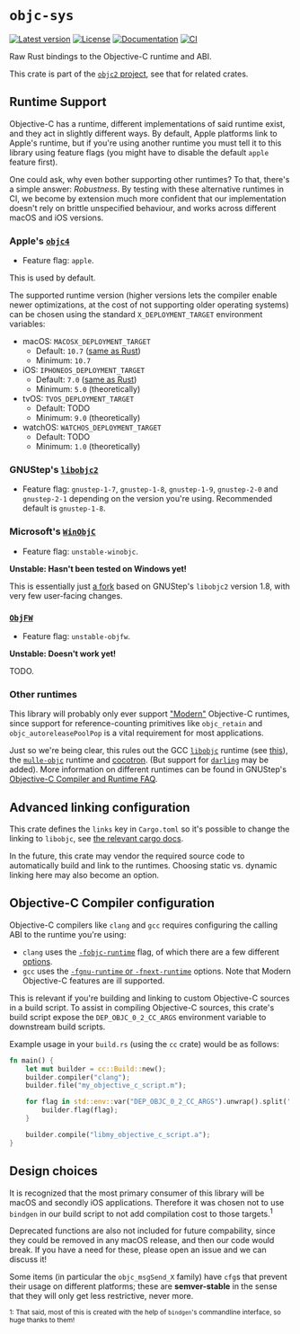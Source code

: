 # `objc-sys`

[![Latest version](https://badgen.net/crates/v/objc-sys)](https://crates.io/crates/objc-sys)
[![License](https://badgen.net/badge/license/MIT/blue)](../LICENSE.txt)
[![Documentation](https://docs.rs/objc-sys/badge.svg)](https://docs.rs/objc-sys/)
[![CI](https://github.com/madsmtm/objc2/actions/workflows/ci.yml/badge.svg)](https://github.com/madsmtm/objc2/actions/workflows/ci.yml)

Raw Rust bindings to the Objective-C runtime and ABI.

This crate is part of the [`objc2` project](https://github.com/madsmtm/objc2),
see that for related crates.


## Runtime Support

Objective-C has a runtime, different implementations of said runtime exist,
and they act in slightly different ways. By default, Apple platforms link to
Apple's runtime, but if you're using another runtime you must tell it to this
library using feature flags (you might have to disable the default `apple`
feature first).

One could ask, why even bother supporting other runtimes? To that, there's a
simple answer: _Robustness_. By testing with these alternative runtimes in CI,
we become by extension much more confident that our implementation doesn't
rely on brittle unspecified behaviour, and works across different macOS and
iOS versions.


### Apple's [`objc4`](https://github.com/apple-oss-distributions/objc4)

- Feature flag: `apple`.

This is used by default.

The supported runtime version (higher versions lets the compiler enable newer
optimizations, at the cost of not supporting older operating systems) can be
chosen using the standard `X_DEPLOYMENT_TARGET` environment variables:
- macOS: `MACOSX_DEPLOYMENT_TARGET`
  - Default: `10.7` ([same as Rust](https://github.com/rust-lang/rust/blob/1.56.0/compiler/rustc_target/src/spec/apple_base.rs#L67))
  - Minimum: `10.7`
- iOS: `IPHONEOS_DEPLOYMENT_TARGET`
  - Default: `7.0` ([same as Rust](https://github.com/rust-lang/rust/blob/1.56.0/compiler/rustc_target/src/spec/apple_base.rs#L92))
  - Minimum: `5.0` (theoretically)
- tvOS: `TVOS_DEPLOYMENT_TARGET`
  - Default: TODO
  - Minimum: `9.0` (theoretically)
- watchOS: `WATCHOS_DEPLOYMENT_TARGET`
  - Default: TODO
  - Minimum: `1.0` (theoretically)


### GNUStep's [`libobjc2`](https://github.com/gnustep/libobjc2)

- Feature flag: `gnustep-1-7`, `gnustep-1-8`, `gnustep-1-9`, `gnustep-2-0` and
  `gnustep-2-1` depending on the version you're using. Recommended default is
  `gnustep-1-8`.


### Microsoft's [`WinObjC`](https://github.com/microsoft/WinObjC)

- Feature flag: `unstable-winobjc`.

**Unstable: Hasn't been tested on Windows yet!**

This is essentially just [a fork](https://github.com/microsoft/libobjc2) based
on GNUStep's `libobjc2` version 1.8, with very few user-facing changes.


### [`ObjFW`](https://github.com/ObjFW/ObjFW)

- Feature flag: `unstable-objfw`.

**Unstable: Doesn't work yet!**

TODO.


### Other runtimes

This library will probably only ever support ["Modern"][modern] Objective-C
runtimes, since support for reference-counting primitives like `objc_retain`
and `objc_autoreleasePoolPop` is a vital requirement for most applications.

Just so we're being clear, this rules out the GCC [`libobjc`][gcc-libobjc]
runtime (see [this][gcc-objc-support]), the [`mulle-objc`] runtime and
[cocotron]. (But support for [`darling`] may be added).
More information on different runtimes can be found in GNUStep's
[Objective-C Compiler and Runtime FAQ][gnustep-faq].

[modern]: https://en.wikipedia.org/wiki/Objective-C#Modern_Objective-C
[gcc-libobjc]: https://github.com/gcc-mirror/gcc/tree/master/libobjc
[gcc-objc-support]: https://gcc.gnu.org/onlinedocs/gcc/Standards.html#Objective-C-and-Objective-C_002b_002b-Languages
[`mulle-objc`]: https://github.com/mulle-objc/mulle-objc-runtime
[cocotron]: https://cocotron.org/
[`darling`]: https://github.com/darlinghq/darling-objc4
[gnustep-faq]: http://wiki.gnustep.org/index.php/Objective-C_Compiler_and_Runtime_FAQ


## Advanced linking configuration

This crate defines the `links` key in `Cargo.toml` so it's possible to
change the linking to `libobjc`, see [the relevant cargo docs][overriding].

In the future, this crate may vendor the required source code to automatically
build and link to the runtimes. Choosing static vs. dynamic linking here may
also become an option.

[overriding]: https://doc.rust-lang.org/cargo/reference/build-scripts.html#overriding-build-scripts


## Objective-C Compiler configuration

Objective-C compilers like `clang` and `gcc` requires configuring the calling
ABI to the runtime you're using:
- `clang` uses the [`-fobjc-runtime`] flag, of which there are a few different
  [options][clang-objc-kinds].
- `gcc` uses the [`-fgnu-runtime` or `-fnext-runtime`][gcc-flags] options.
  Note that Modern Objective-C features are ill supported.

This is relevant if you're building and linking to custom Objective-C sources
in a build script. To assist in compiling Objective-C sources, this crate's
build script expose the `DEP_OBJC_0_2_CC_ARGS` environment variable to
downstream build scripts.

Example usage in your `build.rs` (using the `cc` crate) would be as follows:

```rust , ignore
fn main() {
    let mut builder = cc::Build::new();
    builder.compiler("clang");
    builder.file("my_objective_c_script.m");

    for flag in std::env::var("DEP_OBJC_0_2_CC_ARGS").unwrap().split(' ') {
        builder.flag(flag);
    }

    builder.compile("libmy_objective_c_script.a");
}
```

[`-fobjc-runtime`]: https://clang.llvm.org/docs/ClangCommandLineReference.html#cmdoption-clang-fobjc-runtime
[clang-objc-kinds]: https://clang.llvm.org/doxygen/classclang_1_1ObjCRuntime.html#af19fe070a7073df4ecc666b44137c4e5
[gcc-flags]: https://gcc.gnu.org/onlinedocs/gcc/Objective-C-and-Objective-C_002b_002b-Dialect-Options.html


## Design choices

It is recognized that the most primary consumer of this library will be macOS
and secondly iOS applications. Therefore it was chosen not to use `bindgen` in
our build script to not add compilation cost to those targets.<sup>1</sup>

Deprecated functions are also not included for future compability, since they
could be removed in any macOS release, and then our code would break. If you
have a need for these, please open an issue and we can discuss it!

Some items (in particular the `objc_msgSend_X` family) have `cfg`s that prevent
their usage on different platforms; these are **semver-stable** in the sense
that they will only get less restrictive, never more.

<sup>1: That said, most of this is created with the help of `bindgen`'s
commandline interface, so huge thanks to them!</sup>
